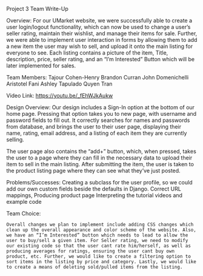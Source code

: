 Project 3 Team Write-Up


Overview:
For our UMarket website, we were successfully able to create a user login/logout functionality, which can now be used to change a user’s seller rating, maintain their wishlist, and manage their items for sale. Further, we were able to implement user interaction in forms by allowing them to add a new item the user may wish to sell, and upload it onto the main listing for everyone to see. Each listing contains a picture of the item, Title, description, price, seller rating, and an “I’m Interested” Button which will be later implemented for sales.


Team Members:
Tajour Cohen-Henry
Brandon Curran
John Domenichelli
Aristotel Fani
Ashley Tapulado
Quyen Tran


Video Link: https://youtu.be/_fEhWJkAukw



Design Overview:
Our design includes a Sign-In option at the bottom of our home page. Pressing that option takes you to new page, with username and password fields to fill out. It correctly searches for names and passwords from database, and brings the user to their user page, displaying their name, rating, email address, and a listing of each item they are currently selling.

The user page also contains the “add+” button, which, when pressed, takes the user to a page where they can fill in the necessary data to upload their item to sell in the main listing. After submitting the item, the user is taken to the product listing page where they can see what they’ve just posted.


Problems/Successes:
Creating a subclass for the user profile, so we could add our own custom fields beside the defaults in Django.
Correct URL mappings,
Producing product page
Interpreting the tutorial videos and example code



Team Choice:

	Overall changes we plan to implement include adding CSS changes which clean up the overall appearance and color scheme of the website. Also, we have an “I’m Interested” button which needs to lead to allow the user to buy/sell a given item. For Seller rating, we need to modify our existing code so that the user cant rate him/herself, as well as producing averages for ratings, ensuring the user cant buy own product, etc. Further, we would like to create a filtering option to sort items in the listing by price and category. Lastly, we would like to create a means of deleting sold/pulled items from the listing.

